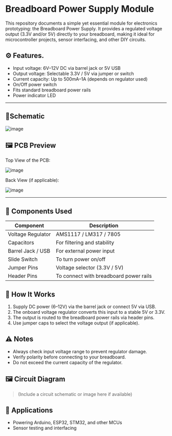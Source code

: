 # Breadboard Power Supply Module

This repository documents a simple yet essential module for electronics prototyping: the Breadboard Power Supply. It provides a regulated voltage output (3.3V and/or 5V) directly to your breadboard, making it ideal for microcontroller projects, sensor interfacing, and other DIY circuits.

## ⚙️ Features.
* Input voltage: 6V–12V DC via barrel jack or 5V USB
* Output voltage: Selectable 3.3V / 5V via jumper or switch
* Current capacity: Up to 500mA–1A (depends on regulator used)
* On/Off power switch
* Fits standard breadboard power rails
* Power indicator LED

---

## 🔧Schematic
![image](https://github.com/user-attachments/assets/b7b1bc69-9700-4db6-8d01-e2a787455f88)



## 🖼️ PCB Preview
Top View of the PCB:

![image](https://github.com/user-attachments/assets/661a7166-1eba-4359-a028-bf145ea16efa)



Back View (if applicable):

![image](https://github.com/user-attachments/assets/43be32aa-a716-456f-9530-5f55e0f8d56b)


---

## 🧩 Components Used
| Component         | Description                            |
| ----------------- | -------------------------------------- |
| Voltage Regulator | AMS1117 / LM317 / 7805                 |
| Capacitors        | For filtering and stability            |
| Barrel Jack / USB | For external power input               |
| Slide Switch      | To turn power on/off                   |
| Jumper Pins       | Voltage selector (3.3V / 5V)           |
| Header Pins       | To connect with breadboard power rails |

## 🔌 How It Works
1. Supply DC power (6–12V) via the barrel jack or connect 5V via USB.
2. The onboard voltage regulator converts this input to a stable 5V or 3.3V.
3. The output is routed to the breadboard power rails via header pins.
4. Use jumper caps to select the voltage output (if applicable).

## ⚠️ Notes
* Always check input voltage range to prevent regulator damage.
* Verify polarity before connecting to your breadboard.
* Do not exceed the current capacity of the regulator.

## 🖼️ Circuit Diagram

> (Include a circuit schematic or image here if available)

## 🧪 Applications
* Powering Arduino, ESP32, STM32, and other MCUs
* Sensor testing and interfacing


